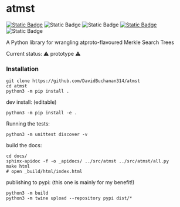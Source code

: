 # atmst

[![Static Badge](https://img.shields.io/badge/license-MIT-blue)](./LICENSE) ![Static Badge](https://img.shields.io/badge/works%20on%20my%20machine-forestgreen) ![Static Badge](https://img.shields.io/badge/test%20coverage-non-zero-red) [![Static Badge](https://img.shields.io/badge/docs-exist!-orange)](https://davidbuchanan314.github.io/atmst/) ![Static Badge](https://img.shields.io/badge/cryptography-certified%20hand--rolled-yellow)

A Python library for wrangling atproto-flavoured Merkle Search Trees

Current status: ⚠️ prototype ⚠️

### Installation

```
git clone https://github.com/DavidBuchanan314/atmst
cd atmst
python3 -m pip install .
```

dev install: (editable)

```
python3 -m pip install -e .
```

Running the tests:

```
python3 -m unittest discover -v
```

build the docs:

```
cd docs/
sphinx-apidoc -f -o _apidocs/ ../src/atmst ../src/atmst/all.py
make html
# open _build/html/index.html
```

publishing to pypi: (this one is mainly for my benefit!)

```
python3 -m build
python3 -m twine upload --repository pypi dist/*
```
